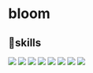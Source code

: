 <h1>bloom</h1>
<h2>🍪skills</h2>
<p style="display:inline margin-top:0px;">
  <img src="https://img.shields.io/badge/-Sass-fffafa.svg?logo=sass&style=for-the-badge" />
  <img src="https://img.shields.io/badge/-TailwindCSS-fffafa.svg?logo=tailwindcss&style=for-the-badge" />
  <img src="https://img.shields.io/badge/-next.js-fffafa?style=for-the-badge&logo=next.js&logoColor=black" />
  <img src="https://img.shields.io/badge/-React-fffafa?style=for-the-badge&logo=react&logoColor=61DAFB" />
  <img src="https://img.shields.io/badge/storybook-fffafa.svg?logo=storybook&style=for-the-badge" />
  <img src="https://img.shields.io/badge/gulp-fffafa.svg?logo=gulp&style=for-the-badge" />
  <img src="https://img.shields.io/badge/-Node.js-fffafa.svg?logo=node.js&style=for-the-badge" />
  <img src="https://img.shields.io/badge/javascript-fffafa.svg?logo=javascript&style=for-the-badge" />
</p>
